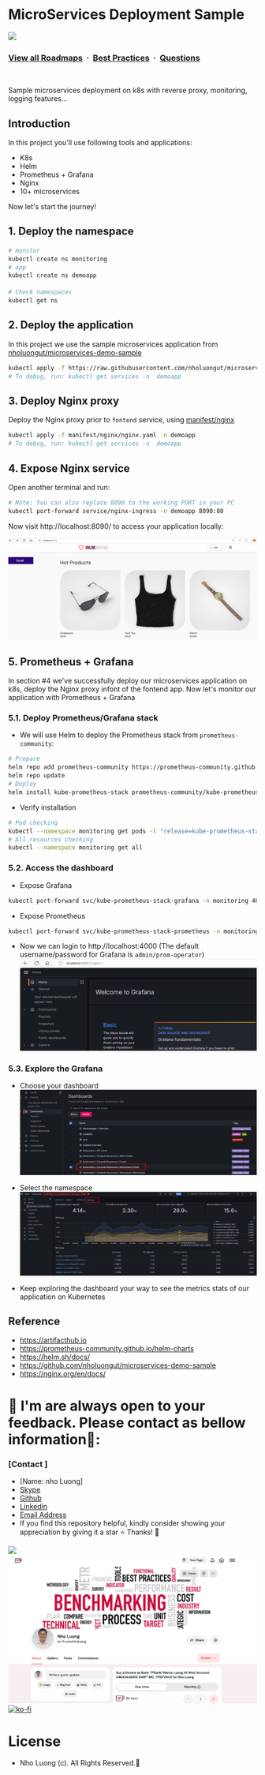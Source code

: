 # MicroServices Deployment Sample

![](https://i.imgur.com/waxVImv.png)
### [View all Roadmaps](https://github.com/nholuongut/all-roadmaps) &nbsp;&middot;&nbsp; [Best Practices](https://github.com/nholuongut/all-roadmaps/blob/main/public/best-practices/) &nbsp;&middot;&nbsp; [Questions](https://www.linkedin.com/in/nholuong/)
<br/>

Sample microservices deployment on k8s with reverse proxy, monitoring, logging features...

## Introduction

In this project you'll use following tools and applications:

- K8s
- Helm
- Prometheus + Grafana
- Nginx
- 10+ microservices

Now let's start the journey!

## 1. Deploy the namespace

```bash
# monitor
kubectl create ns monitoring
# app
kubectl create ns demoapp

# Check namespaces
kubectl get ns
```

## 2. Deploy the application

In this project we use the sample microservices application from [nholuongut/microservices-demo-sample](https://github.com/nholuongut/microservices-demo-sample)

```bash
kubectl apply -f https://raw.githubusercontent.com/nholuongut/microservices-demo-sample/main/release/kubernetes-manifests.yaml -n demoapp
# To debug, run: kubectl get services -n  demoapp
```

## 3. Deploy Nginx proxy

Deploy the Nginx proxy prior to `fontend` service, using [manifest/nginx](./manifest/nginx/nginx.yaml)

```bash
kubectl apply -f manifest/nginx/nginx.yaml -n demoapp
# To debug, run: kubectl get services -n  demoapp
```

## 4. Expose Nginx service

Open another terminal and run:

```bash
# Note: You can also replace 8090 to the working PORT in your PC
kubectl port-forward service/nginx-ingress -n demoapp 8090:80
```

Now visit http://localhost:8090/ to access your application locally:

![nginx-ok](assets/nginx-ok.png)

## 5. Prometheus + Grafana

In section #4 we've successfully deploy our microservices application on k8s, deploy the Nginx proxy infont of the fontend app. Now let's monitor our application with Prometheus + Grafana

### 5.1. Deploy Prometheus/Grafana stack

<!-- ![prometheus-architecture](assets/prometheus-architecture.png) -->

- We will use Helm to deploy the Prometheus stack from `prometheus-community`:

```bash
# Prepare
helm repo add prometheus-community https://prometheus-community.github.io/helm-charts
helm repo update
# Deploy
helm install kube-prometheus-stack prometheus-community/kube-prometheus-stack --namespace monitoring
```

- Verify installation

```bash
# Pod checking
kubectl --namespace monitoring get pods -l "release=kube-prometheus-stack"
# All resources checking
kubectl --namespace monitoring get all
```

### 5.2. Access the dashboard

- Expose Grafana

```bash
kubectl port-forward svc/kube-prometheus-stack-grafana -n monitoring 4000:80
```

- Expose Prometheus

```bash
kubectl port-forward svc/kube-prometheus-stack-prometheus -n monitoring 4001:9090
```

- Now we can login to http://localhost:4000 (The default username/password for Grafana is `admin/prom-operator`)
  ![grafana-login-ok](assets/grafana-login-ok.png)

### 5.3. Explore the Grafana

- Choose your dashboard
  ![choosing-dashboard](assets/choosing-dashboard.png)

- Select the namespace
  ![dashboard-resource-pod](assets/dashboard-resource-pod.png)

- Keep exploring the dashboard your way to see the metrics stats of our application on Kubernetes

## Reference

- https://artifacthub.io
- https://prometheus-community.github.io/helm-charts
- https://helm.sh/docs/
- https://github.com/nholuongut/microservices-demo-sample
- https://nginx.org/en/docs/

# 🚀 I'm are always open to your feedback.  Please contact as bellow information🌟:
### [Contact ]
* [Name: nho Luong]
* [Skype](luongutnho_skype)
* [Github](https://github.com/nholuongut/)
* [Linkedin](https://www.linkedin.com/in/nholuong/)
* [Email Address](luongutnho@hotmail.com)
* If you find this repository helpful, kindly consider showing your appreciation by giving it a star ⭐ Thanks! 💖

![](https://i.imgur.com/waxVImv.png)
![](Donate.png)
[![ko-fi](https://ko-fi.com/img/githubbutton_sm.svg)](https://ko-fi.com/nholuong)

# License
* Nho Luong (c). All Rights Reserved.🌟